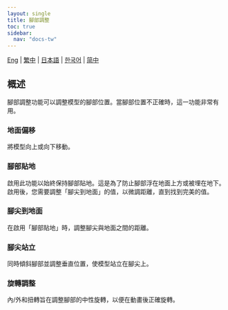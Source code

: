 ```yaml
---
layout: single
title: 腳部調整
toc: true
sidebar:
  nav: "docs-tw"
---
```


[Eng](/tw/dancexr/features/feet_adjustments) | [繁中](/tw/tw/dancexr/features/feet_adjustments) | [日本語](/jp/tw/dancexr/features/feet_adjustments) | [한국어](/kr/tw/dancexr/features/feet_adjustments) | [简中](/zh/tw/dancexr/features/feet_adjustments)

## 概述
腳部調整功能可以調整模型的腳部位置。當腳部位置不正確時，這一功能非常有用。

### 地面偏移
將模型向上或向下移動。

### 腳部貼地
啟用此功能以始終保持腳部貼地。這是為了防止腳部浮在地面上方或被埋在地下。啟用後，您需要調整「腳尖到地面」的值，以微調距離，直到找到完美的值。

### 腳尖到地面
在啟用「腳部貼地」時，調整腳尖與地面之間的距離。

### 腳尖站立
同時傾斜腳部並調整垂直位置，使模型站立在腳尖上。

### 旋轉調整
內/外和扭轉旨在調整腳部的中性旋轉，以便在動畫後正確旋轉。